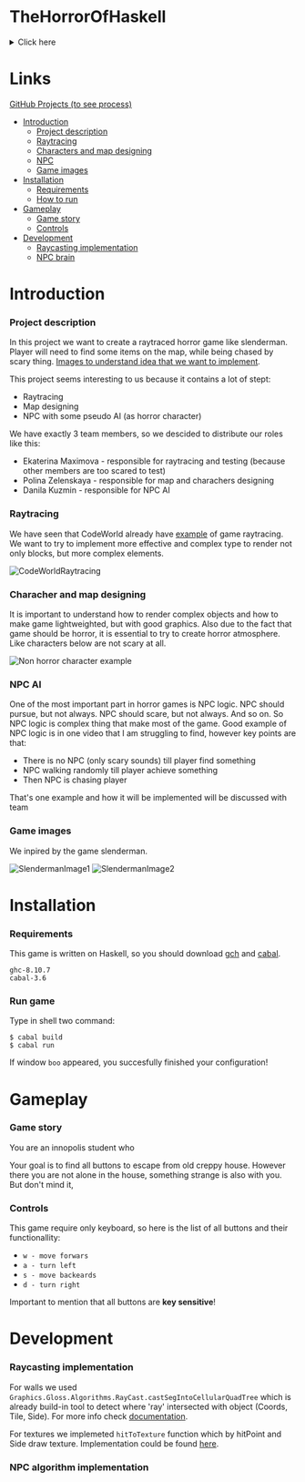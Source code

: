 # TheHorrorOfHaskell

<details>
<summary>Click here</summary>
Boo
</details>


# Links
[GitHub Projects (to see process)](https://github.com/users/geffk2/projects/1/views/1)

* [Introduction](#introduction)
  * [Project description](#project-description)
  * [Raytracing](#raytracing)
  * [Characters and map designing](#characher-and-map-designing)
  * [NPC](#npc-ai)
  * [Game images](#game-images)
* [Installation](#installation)
  * [Requirements](#requirements)
  * [How to run](#run-game)
* [Gameplay](#gameplay)
  * [Game story](#game-story)
  * [Controls](#controls)
* [Development](#development)
  * [Raycasting implementation](#raycasting-implementation)
  * [NPC brain](#npc-algorithm-implementation)

# Introduction
### Project description


In this project we want to create a raytraced horror game like slenderman. Player will need to find some items on the map, while being chased by scary thing. 
[Images to understand idea that we want to implement](#game-images).

This project seems interesting to us because it contains a lot of stept:
* Raytracing
* Map designing
* NPC with some pseudo AI (as horror character)

We have exactly 3 team members, so we descided to distribute our roles like this:
* Ekaterina Maximova - responsible for raytracing and testing (because other members are too scared to test)
* Polina Zelenskaya - responsible for map and charachers designing
* Danila Kuzmin - responsible for NPC AI


### Raytracing

We have seen that CodeWorld already have [example](https://code.world/haskell#PSAP49qms7Ahg4z1gpLm2Jw) of game raytracing.
We want to try to implement more effective and complex type to render not only blocks, but more complex elements.

![CodeWorldRaytracing](https://i.imgur.com/bWfZ6s0.png)


### Characher and map designing

It is important to understand how to render complex objects and how to make game lightweighted, but with good graphics.
Also due to the fact that game should be horror, it is essential to try to create horror atmosphere. Like characters below are not scary at all.

![Non horror character example](https://www.tatar-inform.ru/resize/shd/images/uploads/news/2020/8/28/737f213bcc483f2947ad1005163ad0664ac3fd7c8a9723a0d8cbeb313196.jpg)


### NPC AI

One of the most important part in horror games is NPC logic. NPC should pursue, but not always. NPC should scare, but not always. And so on. 
So NPC logic is complex thing that make most of the game. Good example of NPC logic is in one video that I am struggling to find, however key points are that:
* There is no NPC (only scary sounds) till player find something
* NPC walking randomly till player achieve something
* Then NPC is chasing player

That's one example and how it will be implemented will be discussed with team


### Game images 
We inpired by the game slenderman.

![SlendermanImage1](https://upload.wikimedia.org/wikipedia/ru/3/39/Slender-Man_Game_Play.jpg)
![SlendermanImage2](https://images.sftcdn.net/images/t_app-cover-l,f_auto/p/485eadd4-9b26-11e6-8371-00163ec9f5fa/1274410765/slender-mac-screenshot.jpg)



# Installation

### Requirements
This game is written on Haskell, so you should download [gch](https://www.haskell.org/downloads/) and [cabal](https://www.haskell.org/cabal/).
```
ghc-8.10.7
cabal-3.6
```


### Run game

Type in shell two command:
```shell
$ cabal build
$ cabal run
```
If window `boo` appeared, you succesfully finished your configuration!


# Gameplay

### Game story
You are an innopolis student who 

Your goal is to find all buttons to escape from old creppy house.
However there you are not alone in the house, something strange is also with you. But don't mind it, 


### Controls
This game require only keyboard, so here is the list of all buttons and their functionallity:

* `w - move forwars`
* `a - turn left` 
* `s - move backeards`
* `d - turn right`

Important to mention that all buttons are **key sensitive**!



# Development 

### Raycasting implementation

For walls we used `Graphics.Gloss.Algorithms.RayCast.castSegIntoCellularQuadTree` which is already build-in tool to detect where 'ray' intersected with object (Coords, Tile, Side). For more info check [documentation](https://hackage.haskell.org/package/gloss-algorithms-1.13.0.3/docs/Graphics-Gloss-Algorithms-RayCast.html).


For textures we implemeted `hitToTexture` function which by hitPoint and Side draw texture. Implementation could be found [here](https://github.com/geffk2/TheHorrorOfHaskell/blob/e822705e0cbf956dd23b31789529a4e9a9b99cdb/app/Main.hs#L151).

### NPC algorithm implementation

